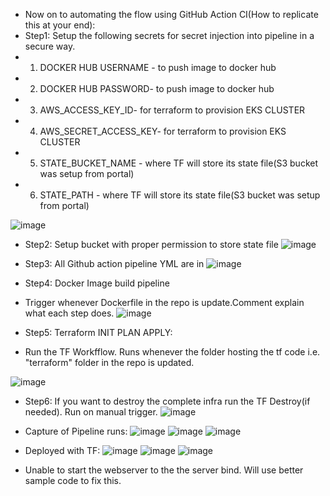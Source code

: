 - Now on to automating the flow using GitHub Action CI(How to replicate this at your end):
- Step1: Setup the following secrets for secret injection into pipeline in a secure way.
-   1. DOCKER HUB USERNAME - to push image to docker hub
-   2. DOCKER HUB PASSWORD- to push image to docker hub
-   3. AWS_ACCESS_KEY_ID- for terraform to provision EKS CLUSTER
-   4. AWS_SECRET_ACCESS_KEY- for terraform to provision EKS CLUSTER
-   5. STATE_BUCKET_NAME - where TF will store its state file(S3 bucket was setup from portal)
-   6. STATE_PATH - where TF will store its state file(S3 bucket was setup from portal)
  
  ![image](https://user-images.githubusercontent.com/55613494/118939250-18962900-b96d-11eb-9185-07587506fcb4.png)
 
- Step2: Setup bucket with proper permission to store state file
 ![image](https://user-images.githubusercontent.com/55613494/118939951-dae5d000-b96d-11eb-8af5-865f6ea35a7b.png)

- Step3: All Github action pipeline YML are in 
![image](https://user-images.githubusercontent.com/55613494/118940095-0072d980-b96e-11eb-858c-e69e9de13f4f.png)

- Step4: Docker Image build pipeline
- Trigger whenever Dockerfile in the repo is update.Comment explain what each step does.
![image](https://user-images.githubusercontent.com/55613494/118940334-3b750d00-b96e-11eb-978b-551fa5584afe.png)

- Step5: Terraform INIT PLAN APPLY:
- Run the TF Workfflow. Runs whenever the folder hosting the tf code i.e. "terraform" folder in the repo is updated.

![image](https://user-images.githubusercontent.com/55613494/118940704-99a1f000-b96e-11eb-92ba-9c1e4a220c57.png)

- Step6: If you want to destroy the complete infra run the TF Destroy(if needed). Run on manual trigger.
![image](https://user-images.githubusercontent.com/55613494/118941034-f1405b80-b96e-11eb-9478-ded7e221ce8b.png)

- Capture of Pipeline runs:
![image](https://user-images.githubusercontent.com/55613494/118941185-1765fb80-b96f-11eb-83b3-6d2a9494016b.png)
![image](https://user-images.githubusercontent.com/55613494/118941242-25b41780-b96f-11eb-8944-b3ba65811ce6.png)
![image](https://user-images.githubusercontent.com/55613494/118941286-306eac80-b96f-11eb-93fd-b7674c87c94e.png)

- Deployed with TF:
![image](https://user-images.githubusercontent.com/55613494/118941853-ca365980-b96f-11eb-81e4-23824bd98d24.png)
![image](https://user-images.githubusercontent.com/55613494/118941903-d91d0c00-b96f-11eb-9051-4aa3a227ba70.png)
![image](https://user-images.githubusercontent.com/55613494/118942032-f9e56180-b96f-11eb-8df7-68bb0b2cefa7.png)
- Unable to start the webserver to the the server bind. Will use better sample code to fix this.
